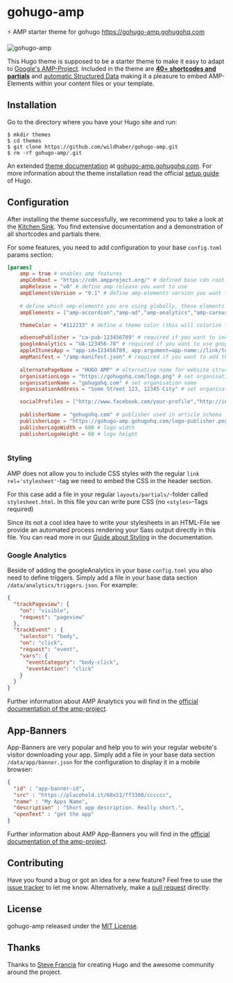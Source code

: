 # gohugo-amp
⚡ AMP starter theme for gohugo https://gohugo-amp.gohugohq.com

![gohugo-amp](https://github.com/wildhaber/gohugo-amp/blob/master/images/tn.png)

This Hugo theme is supposed to be a starter theme to make it easy to adapt to [Google's AMP-Project](https://www.ampproject.org/). Included in the theme are [**40+ shortcodes and partials**](/shortcodes/) and [automatic Structured Data](/schema/) making it a pleasure to embed AMP-Elements within your content files or your template.

## Installation

Go to the directory where you have your Hugo site and run:

```
$ mkdir themes
$ cd themes
$ git clone https://github.com/wildhaber/gohugo-amp.git
$ rm -rf gohugo-amp/.git
```

An extended [theme documentation]((https://gohugo-amp.gohugohq.com)) at [gohugo-amp.gohugohq.com](https://gohugo-amp.gohugohq.com). For more information about the theme installation read the official [setup guide](https://gohugo.io/overview/installing/) of Hugo.

## Configuration

After installing the theme successfully, we recommend you to take a look at the [Kitchen Sink](https://gohugo-amp.gohugohq.com/kitchen-sink). You find extensive documentation and a demonstration of all shortcodes and partials there.

For some features, you need to add configuration to your base `config.toml` params section:

```toml
[params]
    amp = true # enables amp features
    ampCdnRoot = "https://cdn.ampproject.org/" # defined base cdn root of the amp projects files
    ampRelease = "v0" # define amp release you want to use
    ampElementsVersion = "0.1" # define amp-elements version you want to use
    
    # define which amp-elements you are using globally, these elements will be included in every page
    ampElements = ["amp-accordion","amp-ad","amp-analytics","amp-carousel","amp-iframe","amp-app-banner","amp-dynamic-css-classes","amp-form","amp-fx-flying-carpet","amp-image-lightbox","amp-lightbox","amp-sidebar","amp-social-share","amp-sticky-ad","amp-user-notification"]

    themeColor = "#112233" # define a theme color (this will colorize the android address-bar)

    adsensePublisher = "ca-pub-123456789" # required if you want to include google adsense
    googleAnalytics = "UA-123456-78" # required if you want to use google analytics
    appleItunesApp = "app-id=123456789, app-argument=app-name://link/to/app-content" # required if you want to add an app banner with iOS app
    ampManifest = "/amp-manifest.json" # required if you want to add the app-banner feature
    
    alternatePageName = "HUGO AMP" # alternative name for website structured data
    organisationLogo = "https://gohugohq.com/logo.png" # set organisation logo for structured data
    organisationName = "gohugohq.com" # set organisation name
    organisationAddress = "Some Street 123, 12345 City" # set organisation address

    socialProfiles = ["http://www.facebook.com/your-profile","http://instagram.com/yourProfile","http://www.linkedin.com/in/yourprofile","http://plus.google.com/your_profile"]  # for sameAs in organisation's structured data
    
    publisherName = "gohugohq.com" # publisher used in article schema
    publisherLogo = "https://gohugo-amp.gohugohq.com/logo-publisher.png" # https://developers.google.com/search/docs/data-types/articles#logo-guidelines
    publisherLogoWidth = 600 # logo width
    publisherLogoHeight = 60 # logo height
    
```


### Styling

AMP does not allow you to include CSS styles with the regular `link rel='stylesheet'`-tag we need to embed the CSS in the header section.

For this case add a file in your regular `layouts/partials/`-folder called `stylesheet.html`. In this file you can write pure CSS (no `<styles>`-Tags required) 

Since its not a cool idea have to write your stylesheets in an HTML-File we provide an automated process rendering your Sass output directly in this file. You can read more in our [Guide about Styling](https://gohugo-amp.gohugohq.com/styling/) in the documentation.


### Google Analytics

Beside of adding the googleAnalytics in your base `config.toml` you also need to define triggers. Simply add a file in your base data section `/data/analytics/triggers.json`. For example:

```json
{
  "trackPageview": {
    "on": "visible",
    "request": "pageview"
  },
  "trackEvent" : {
    "selector": "body",
    "on": "click",
    "request": "event",
    "vars": {
      "eventCategory": "body-click",
      "eventAction": "click"
    }
  }
}
```

Further information about AMP Analytics you will find in the [official documentation of the amp-project](https://www.ampproject.org/docs/reference/components/amp-analytics).

## App-Banners

App-Banners are very popular and help you to win your regular website's visitor downloading your app. Simply add a file in your base data section `/data/app/banner.json` for the configuration to display it in a mobile browser:

```json
{
  "id" : "app-banner-id",
  "src" : "https://placehold.it/60x51/ff3300/cccccc",
  "name" : "My Apps Name",
  "description" : "Short app description. Really short.",
  "openText" : "get the app"
}
```

Further information about AMP App-Banners you will find in the [official documentation of the amp-project](https://www.ampproject.org/docs/reference/components/amp-app-banner).

## Contributing

Have you found a bug or got an idea for a new feature? Feel free to use the [issue tracker](https://github.com/wildhaber/gohugo-amp/issues) to let me know. Alternatively, make a [pull request](https://github.com/wildhaber/gohugo-amp/pulls) directly.

## License

gohugo-amp released under the [MIT License](LICENSE).

## Thanks

Thanks to [Steve Francia](https://github.com/spf13) for creating Hugo and the awesome community around the project.